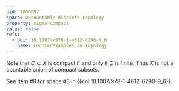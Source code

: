 ```yaml
---
uid: T000007
space: uncountable-discrete-topology
property: sigma-compact
value: false
refs:
  - doi: 10.1007\/978-1-4612-6290-9_6
    name: Counterexamples in Topology
---
```

Note that $C \subset X$ is compact if and only if $C$ is finite. Thus $X$ is not a countable union of compact subsets.

See item #8 for space #3 in {{doi:10.1007\/978-1-4612-6290-9_6}}.
